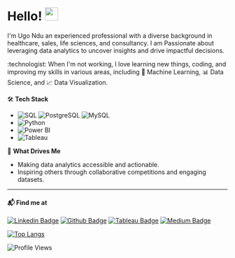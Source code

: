 # Hello! <img src="https://raw.githubusercontent.com/ugondu/ugondu/master/wave.gif" width="30px">
<p>I'm Ugo Ndu an experienced professional with a diverse background in healthcare, sales, life sciences, and consultancy.  I am Passionate about leveraging data analytics to uncover insights and drive impactful decisions.</p>

<p>:technologist: When I'm not working, I love learning new things, coding, and improving my skills in various areas, including 🧠 Machine Learning, 📊 Data Science, and 📈 Data Visualization.</p>

🛠️ **Tech Stack**  
- ![SQL](https://img.shields.io/badge/-SQL-%2300758f) ![PostgreSQL](https://img.shields.io/badge/-PostgreSQL-%23336791) ![MySQL](https://img.shields.io/badge/-MySQL-%234479a1)  
- ![Python](https://img.shields.io/badge/-Python-%233776ab)  
- ![Power BI](https://img.shields.io/badge/-Power%20BI-%23f2c811)  
- ![Tableau](https://img.shields.io/badge/-Tableau-%23e97627) 

🌟 **What Drives Me**  
- Making data analytics accessible and actionable.  
- Inspiring others through collaborative competitions and engaging datasets. 

----

#### 📬 Find me at
[![Linkedin Badge](https://img.shields.io/badge/-LinkedIn-blue?style=flat-square&logo=Linkedin&logoColor=white&link=https://www.linkedin.com/in/ugondu)](https://www.linkedin.com/in/ugondu)
[![Github Badge](http://img.shields.io/badge/-Github-black?style=flat-square&logo=github&link=https://github.com/ugondu/)](https://github.com/ugondu) 
[![Tableau Badge](https://img.shields.io/badge/-Tableau-e97627?style=flat-square&logo=tableau&logoColor=white&link=https://public.tableau.com/app/ugochukwu.ndu/ugochukwu.ndu)](https://public.tableau.com/app/ugochukwu.ndu/ugochukwu.ndu)
[![Medium Badge](https://img.shields.io/badge/-Medium-000000?style=flat-square&logo=medium&logoColor=white&link=https://medium.com/@ugondu)](https://medium.com/@ugondu)


[![Top Langs](https://github-readme-stats.vercel.app/api/top-langs/?username=ugondu&layout=compact)](https://github.com/ugondu/github-readme-stats)

![Profile Views](https://komarev.com/ghpvc/?username=ugondu)
